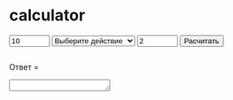 # calculator
<html>
<head>
    <meta charset="utf-8" />
    <title>JS</title>
</head>
<body>
    <div style="display:inline-block;">
        <form>
            <input type="text" id="a1" value="10" size="6"/>
            <select size="1" name="oper" style="width:150px;">
                <option>Выберите действие</option>
                <option value="+">+</option>
                <option value="-">-</option>
                <option value="*">*</option>
                <option value="/">/</option>
            </select>
            <input type="text" id="b1" value="2" size="6"/>
            <input type="button" value="Расчитать" onclick="a()" />
        </form>
    </div>
    <div>        
        <p> Ответ =</p><p>
            <textarea сols="20" rows="1" id="count" ></textarea>
        </p>
    </div>
</body>
</html>

